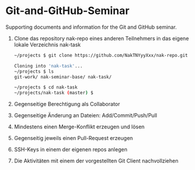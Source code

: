 # Git-and-GitHub-Seminar

Supporting documents and information for the Git and GitHub seminar.

1. Clone das repository nak-repo eines anderen Teilnehmers 
   in das eigene lokale Verzeichnis nak-task

   ```bash
   ~/projects $ git clone https://github.com/NakTNYyyXxx/nak-repo.git nak-task
   
   Cloning into 'nak-task'...
   ~/projects $ ls
   git-work/ nak-seminar-base/ nak-task/
   
   ~/projects $ cd nak-task
   ~/projects/nak-task (master) $
   ```
   
2. Gegenseitige Berechtigung als Collaborator

3. Gegenseitige Änderung an Dateien: Add/Commit/Push/Pull

4. Mindestens einen Merge-Konflikt erzeugen und lösen

5. Gegenseitig jeweils einen Pull-Request erzeugen

6. SSH-Keys in einem der eigenen repos anlegen

7. Die Aktivitäten mit einem der vorgestellten Git Client nachvollziehen
